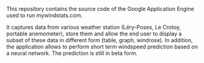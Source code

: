 This repository contains the source code of the Google Application Engine used to run mywindstats.com.

It captures data from various weather station (Léry-Poses, Le Crotoy, portable anemometer), store them and allow the end user to display a subset of these data in different form (table, graph, windrose). In addition, the application allows to perform short term windspeed prediction based on a neural network. The prediction is still in beta form.

